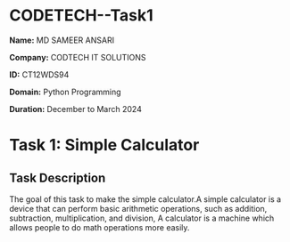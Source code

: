 # CODETECH--Task1

**Name:** MD SAMEER ANSARI

**Company:** CODTECH IT SOLUTIONS

**ID:** CT12WDS94

**Domain:** Python Programming

**Duration:** December to March 2024  



# Task 1: Simple Calculator

## Task Description
The goal of this task to make the simple calculator.A simple calculator is a device that can perform basic arithmetic operations, such as addition, subtraction, multiplication, and division,
A calculator is a machine which allows people to do math operations more easily. 
